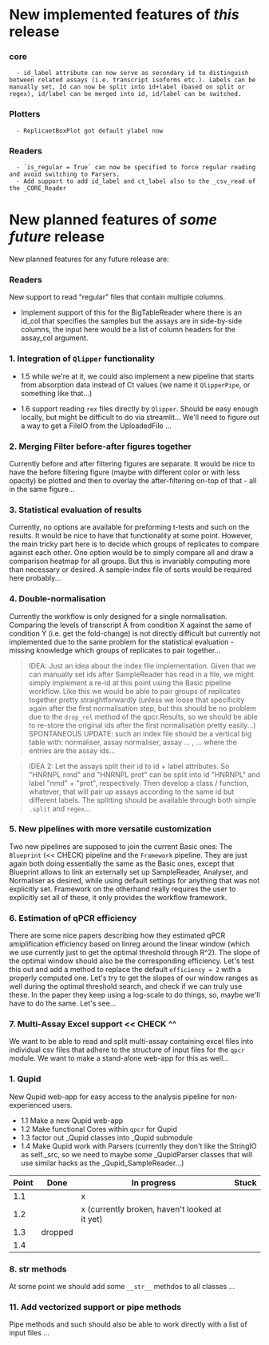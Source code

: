 
# New implemented features of *this* release

### core
      - id_label attribute can now serve as secondary id to distinguish between related assays (i.e. transcript isoforms etc.). Labels can be manually set, Id can now be split into id+label (based on split or regex), id/label can be merged into id, id/label can be switched.
### Plotters
      - ReplicaetBoxPlot got default ylabel now

### Readers
      - `is_regular = True` can now be specified to force regular reading and avoid switching to Parsers.
      - Add support to add id_label and ct_label also to the _csv_read of the _CORE_Reader

# New planned features of *some future* release

New planned features for any future release are:
### Readers

New support to read "regular" files that contain multiple columns. 
- Implement support of this for the BigTableReader where there is an id_col that specifies the samples but the assays are in side-by-side columns, the input here would be a list of column headers for the assay_col argument.


### 1. Integration of `Qlipper` functionality 
- 1.5 while we're at it, we could also implement a new pipeline that starts from absorption data instead of Ct values (we name it `QlipperPipe`, or something like that...)

- 1.6 support reading `rex` files directly by `Qlipper`. Should be easy enough locally, but might be difficult to do via streamlit... We'll need to figure out a way to get a FileIO from the UploadedFile ...

### 2. Merging Filter before-after figures together
Currently before and after filtering figures are separate. It would be nice to have the before filtering figure (maybe with different color or with less opacity) be plotted and then to overlay the after-filtering on-top of that - all in the same figure...

### 3. Statistical evaluation of results 
Currently, no options are available for preforming t-tests and such on the results. It would be nice to have that functionality at some point. However, the main tricky part here is to decide which groups of replicates to compare against each other. One option would be to simply compare all and draw a comparison heatmap for all groups. But this is invariably computing more than necessary or desired. A sample-index file of sorts would be required here probably...

### 4. Double-normalisation
Currently the workflow is only designed for a single normalisation. Comparing the levels of transcript A from condition X against the same of condition Y (i.e. get the fold-change) is not directly difficult but currently not implemented due to the same problem for the statistical evaluation - missing knowledge which groups of replicates to pair together...

> IDEA: Just an idea about the index file implementation. Given that we can manually set ids after SampleReader has read in a file, we might simply implement a re-id at this point using the Basic pipeline workflow. Like this we would be able to pair groups of replicates together pretty straightforwardly (unless we loose that specificity again after the first normalisation step, but this should be no problem due to the `drop_rel` method of the qpcr.Results, so we should be able to re-store the original ids after the first normalisation pretty easily...)
> SPONTANEOUS UPDATE: such an index file should be a vertical big table 
> with:
> normaliser, assay
> normaliser, assay
> ... , ... 
> where the entries are the assay ids...

> IDEA 2: 
> Let the assays split their id to id + label attributes. So "HNRNPL nmd" and "HNRNPL prot" can be split into id "HNRNPL" and label "nmd" + "prot", respectively. Then develop a class / function, whatever, that will pair up assays according to the same id but different labels. The splitting should be available through both simple `.split` and `regex`...


### 5. New pipelines with more versatile customization
Two new pipelines are supposed to join the current Basic ones: The `Blueprint` (<< CHECK) pipeline and the `Framework` pipeline. They are just again both doing essentially the same as the Basic ones, except that Blueprint allows to link an externally set up SampleReader, Analyser, and Normaliser as desired, while using default settings for anything that was not explicitly set. Framework on the otherhand really requires the user to explicitly set all of these, it only provides the workflow framework.


### 6. Estimation of qPCR efficiency
There are some nice papers describing how they estimated qPCR amiplification efficiency based on linreg around the linear window (which we use currently just to get the optimal threshold through R^2). The slope of the optimal window should also be the corresponding efficiency. Let's test this out and add a method to replace the default `efficiency = 2` with a properly computed one. Let's try to get the slopes of our window ranges as well during the optimal threshold search, and check if we can truly use these. In the paper they keep using a log-scale to do things, so, maybe we'll have to do the same. Let's see...


### 7. Multi-Assay Excel support << CHECK ^^
We want to be able to read and split multi-assay containing excel files into individual csv files that adhere to the structure of input files for the `qpcr` module. We want to make 
a stand-alone web-app for this as well... 
### 1. Qupid 
New Qupid web-app for easy access to the analysis pipeline for non-experienced users. 

- 1.1 Make a new Qupid web-app
- 1.2 Make functional Cores within `qpcr` for Qupid
- 1.3 factor out _Qupid classes into _Qupid submodule
- 1.4 Make Qupid work with Parsers (currently they don't like the StringIO as self._src, so we need to maybe some _QupidParser classes that will use similar hacks as the _Qupid_SampleReader...)

| Point | Done | In progress | Stuck |
| ----- | ---- | ----------- | ----- |
|    1.1   |      |     x       |       |
|    1.2   |      |    x (currently broken, haven't looked at it yet)         |       |
|    1.3   |   dropped   |             |       |
|    1.4   |      |             |       |

### 8. __str__ methods 
At some point we should add some `__str__` methdos to all classes ...

### 11. Add vectorized support or pipe methods
Pipe methods and such should also be able to work directly with a list of input files ...



